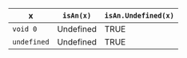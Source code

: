 x             | `isAn(x)`   | `isAn.Undefined(x)`  
--------------|-------------|----------------------
`void 0`      | Undefined   | TRUE                 
`undefined`   | Undefined   | TRUE